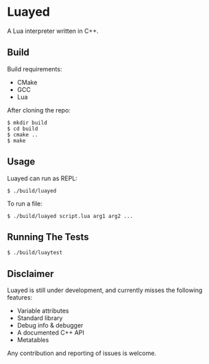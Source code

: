 # Luayed

A Lua interpreter written in C++.

## Build

Build requirements:

+ CMake
+ GCC
+ Lua

After cloning the repo:

```
$ mkdir build
$ cd build
$ cmake ..
$ make
```

## Usage

Luayed can run as REPL:

```
$ ./build/luayed
```

To run a file:

```
$ ./build/luayed script.lua arg1 arg2 ...
```

## Running The Tests

```
$ ./build/luaytest
```

## Disclaimer

Luayed is still under development, and currently misses the following features:

+ Variable attributes
+ Standard library
+ Debug info & debugger
+ A documented C++ API
+ Metatables

Any contribution and reporting of issues is welcome.